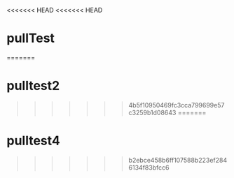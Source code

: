 <<<<<<< HEAD
<<<<<<< HEAD
# pullTest
=======
# pulltest2
>>>>>>> 4b5f10950469fc3cca799699e57c3259b1d08643
=======
# pulltest4
>>>>>>> b2ebce458b6ff107588b223ef2846134f83bfcc6
